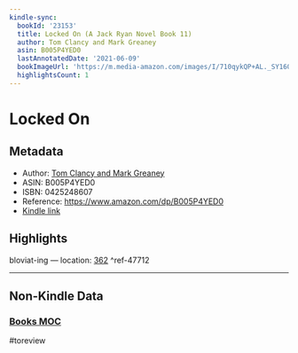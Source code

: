 ```yaml
---
kindle-sync:
  bookId: '23153'
  title: Locked On (A Jack Ryan Novel Book 11)
  author: Tom Clancy and Mark Greaney
  asin: B005P4YED0
  lastAnnotatedDate: '2021-06-09'
  bookImageUrl: 'https://m.media-amazon.com/images/I/710qykQP+AL._SY160.jpg'
  highlightsCount: 1
---
```

# Locked On
## Metadata
* Author: [Tom Clancy and Mark Greaney](https://www.amazon.comundefined)
* ASIN: B005P4YED0
* ISBN: 0425248607
* Reference: https://www.amazon.com/dp/B005P4YED0
* [Kindle link](kindle://book?action=open&asin=B005P4YED0)

## Highlights
bloviat-ing — location: [362](kindle://book?action=open&asin=B005P4YED0&location=362) ^ref-47712

---
## Non-Kindle Data
### [Books MOC](Books%20MOC.md)
#toreview
